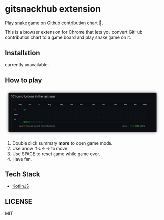 # gitsnackhub extension

Play snake game on Github contribution chart 🎉.

This is a browser extension for Chrome that lets you convert GitHub contribution chart to a game board and play snake
game on it.

## Installation

currently unavailable.

## How to play

![game.png](./screenshots/game.png)

1. Double click summary __more__ to open game mode.
2. Use arrow ↑↓←→ to move.
3. Use SPACE to reset game while game over.
4. Have fun.

## Tech Stack

+ [KotlinJS](https://kotlinlang.org/docs/js-overview.html)

## LICENSE

MIT
